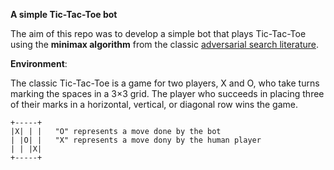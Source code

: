 **A simple Tic-Tac-Toe bot**

The aim of this repo was to develop a simple bot that plays Tic-Tac-Toe using the **minimax algorithm** from the classic [adversarial search literature](https://en.wikibooks.org/wiki/Artificial_Intelligence/Search/Adversarial_search/Minimax_Search).

**Environment**:

The classic Tic-Tac-Toe is a game for two players, X and O, who take turns marking the spaces in a 3×3 grid.
The player who succeeds in placing three of their marks in a horizontal, vertical, or diagonal row wins the game.

```
+-----+
|X| | |   "O" represents a move done by the bot
| |O| |   "X" represents a move dony by the human player
| | |X|
+-----+
```
